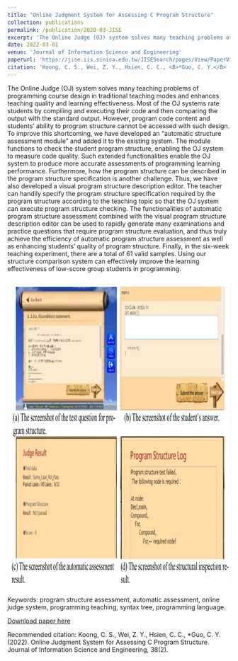 ```yaml
---
title: "Online Judgment System for Assessing C Program Structure"
collection: publications
permalink: /publication/2020-03-JISE
excerpt: 'The Online Judge (OJ) system solves many teaching problems of programming course design in traditional teaching modes and enhances teaching quality and learning effectiveness. Most of the OJ systems rate students by compiling and executing their code and then comparing the output with the standard output. However, program code content and students’ ability to program structure cannot be accessed with such design. To improve this shortcoming, we have developed an “automatic structure assessment module” and added it to the existing system. The module functions to check the student program structure, enabling the OJ system to measure code quality. Such extended functionalities enable the OJ system to produce more accurate assessments of programming learning performance. Furthermore, how the program structure can be described in the program structure specification is another challenge. Thus, we have also developed a visual program structure description editor. The teacher can handily specify the program structure specification required by the program structure according to the teaching topic so that the OJ system can execute program structure checking. The functionalities of automatic program structure assessment combined with the visual program structure description editor can be used to rapidly generate many examinations and practice questions that require program structure evaluation, and thus truly achieve the efficiency of automatic program structure assessment as well as enhancing students’ quality of program structure. Finally, in the six-week teaching experiment, there are a total of 61 valid samples. Using our structure comparison system can effectively improve the learning effectiveness of low-score group students in programming.'
date: 2022-03-01
venue: 'Journal of Information Science and Engineering'
paperurl: 'https://jise.iis.sinica.edu.tw/JISESearch/pages/View/PaperView.jsf?keyId=185_2475'
citation: 'Koong, C. S., Wei, Z. Y., Hsien, C. C., <B>*Guo, C. Y.</B> (2022). &quot;Online Judgment System for Assessing C Program Structure.&quot; <i>Journal of Information Science and Engineering</i>, 38(2). <B>(Corresponding author)</B><br>'
---
```

The Online Judge (OJ) system solves many teaching problems of programming course design in traditional teaching modes and enhances teaching quality and learning effectiveness. Most of the OJ systems rate students by compiling and executing their code and then comparing the output with the standard output. However, program code content and students’ ability to program structure cannot be accessed with such design. To improve this shortcoming, we have developed an “automatic structure assessment module” and added it to the existing system. The module functions to check the student program structure, enabling the OJ system to measure code quality. Such extended functionalities enable the OJ system to produce more accurate assessments of programming learning performance. Furthermore, how the program structure can be described in the program structure specification is another challenge. Thus, we have also developed a visual program structure description editor. The teacher can handily specify the program structure specification required by the program structure according to the teaching topic so that the OJ system can execute program structure checking. The functionalities of automatic program structure assessment combined with the visual program structure description editor can be used to rapidly generate many examinations and practice questions that require program structure evaluation, and thus truly achieve the efficiency of automatic program structure assessment as well as enhancing students’ quality of program structure. Finally, in the six-week teaching experiment, there are a total of 61 valid samples. Using our structure comparison system can effectively improve the learning effectiveness of low-score group students in programming.

<p align="center">
    <img src="/images/jise1.png" width="800" height="700">
</p>

Keywords: program structure assessment, automatic assessment, online judge system, programming teaching, syntax tree, programming language.

[Download paper here](https://jise.iis.sinica.edu.tw/JISESearch/pages/View/PaperView.jsf?keyId=185_2475#)

Recommended citation: Koong, C. S., Wei, Z. Y., Hsien, C. C., *Guo, C. Y. (2022). Online Judgment System for Assessing C Program Structure. Journal of Information Science and Engineering, 38(2).

